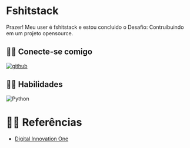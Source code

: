 
# Fshitstack
Prazer! 
Meu user é fshitstack e estou concluido o Desafio: Contruibuindo em um projeto opensource.

## 🐱‍💻 Conecte-se comigo
[![github](https://github.com/fshitstack)](https://www.github.com/fshitstack/)

## 🐱‍🐉 Habilidades

![Python](https://img.shields.io/badge/Python-000?style=for-the-badge&logo=python)



# 🐱‍🏍 Referências
- [Digital Innovation One](https://www.dio.me/)
